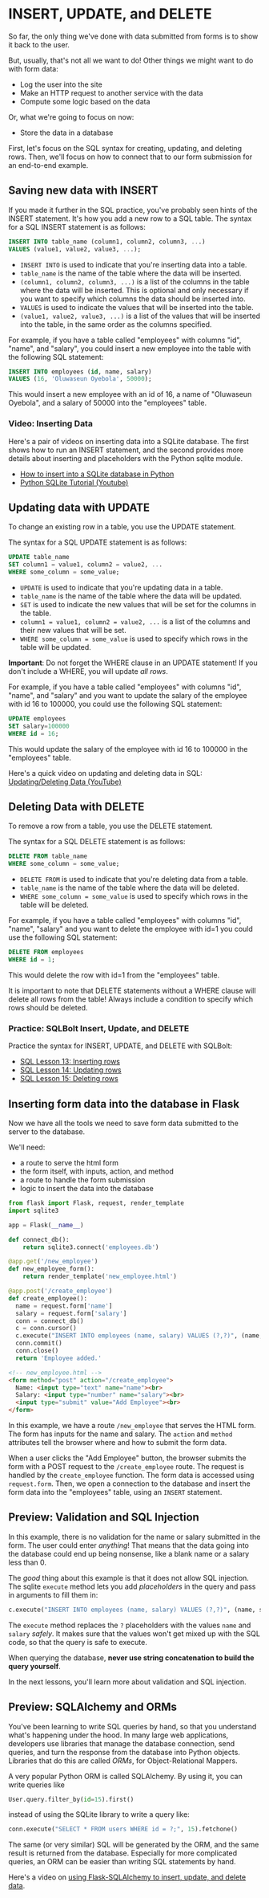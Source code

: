 # INSERT, UPDATE, and DELETE

So far, the only thing we've done with data submitted from forms is to show it back to the user.

But, usually, that's not all we want to do! Other things we might want to do with form data:

* Log the user into the site
* Make an HTTP request to another service with the data
* Compute some logic based on the data

Or, what we're going to focus on now:

* Store the data in a database

First, let's focus on the SQL syntax for creating, updating, and deleting rows. Then, we'll focus on how to connect that to our form submission for an end-to-end example.

## Saving new data with INSERT

If you made it further in the SQL practice, you've probably seen hints of the INSERT statement. It's how you add a new row to a SQL table.
The syntax for a SQL INSERT statement is as follows:

```sql
INSERT INTO table_name (column1, column2, column3, ...)
VALUES (value1, value2, value3, ...);
```

* `INSERT INTO` is used to indicate that you're inserting data into a table.
* `table_name` is the name of the table where the data will be inserted.
* `(column1, column2, column3, ...)` is a list of the columns in the table where the data will be inserted. This is optional and only necessary if you want to specify which columns the data should be inserted into.
* `VALUES` is used to indicate the values that will be inserted into the table.
* `(value1, value2, value3, ...)` is a list of the values that will be inserted into the table, in the same order as the columns specified.

For example, if you have a table called "employees" with columns "id", "name", and "salary", you could insert a new employee into the table with the following SQL statement:

```sql
INSERT INTO employees (id, name, salary)
VALUES (16, 'Oluwaseun Oyebola', 50000);
```

This would insert a new employee with an id of 16, a name of "Oluwaseun Oyebola", and a salary of 50000 into the "employees" table.

### Video: Inserting Data

Here's a pair of videos on inserting data into a SQLite database. The first shows how to run an INSERT statement, and the second provides more details about inserting and placeholders with the Python sqlite module.

- [How to insert into a SQLite database in Python](https://www.youtube.com/watch?v=NPWA5AkGuaM)
- [Python SQLite Tutorial (Youtube)](https://www.youtube.com/watch?v=pd-0G0MigUA)

## Updating data with UPDATE

To change an existing row in a table, you use the UPDATE statement.

The syntax for a SQL UPDATE statement is as follows:

```sql
UPDATE table_name
SET column1 = value1, column2 = value2, ...
WHERE some_column = some_value;
```

* `UPDATE` is used to indicate that you're updating data in a table.
* `table_name` is the name of the table where the data will be updated.
* `SET` is used to indicate the new values that will be set for the columns in the table.
* `column1 = value1, column2 = value2, ...` is a list of the columns and their new values that will be set.
* `WHERE some_column = some_value` is used to specify which rows in the table will be updated.

**Important**: Do not forget the WHERE clause in an UPDATE statement! If you don't include a WHERE, you will update _all rows_.

For example, if you have a table called "employees" with columns "id", "name", and "salary" and you want to update the salary of the employee with id 16 to 100000, you could use the following SQL statement:

```sql
UPDATE employees
SET salary=100000
WHERE id = 16;
```

This would update the salary of the employee with id 16 to 100000 in the "employees" table.

Here's a quick video on updating and deleting data in SQL: [Updating/Deleting Data (YouTube)](https://www.youtube.com/watch?v=bhnrIforc7s)

## Deleting Data with DELETE

To remove a row from a table, you use the DELETE statement.

The syntax for a SQL DELETE statement is as follows:

```sql
DELETE FROM table_name
WHERE some_column = some_value;
```

* `DELETE FROM` is used to indicate that you're deleting data from a table.
* `table_name` is the name of the table where the data will be deleted.
* `WHERE some_column = some_value` is used to specify which rows in the table will be deleted.
 
For example, if you have a table called "employees" with columns "id", "name", "salary" and you want to delete the employee with id=1 you could use the following SQL statement:

```sql
DELETE FROM employees
WHERE id = 1;
```

This would delete the row with id=1 from the "employees" table.

It is important to note that DELETE statements without a WHERE clause will delete all rows from the table! Always include a condition to specify which rows should be deleted.

### Practice: SQLBolt Insert, Update, and DELETE

Practice the syntax for INSERT, UPDATE, and DELETE with SQLBolt:

- [SQL Lesson 13: Inserting rows](https://sqlbolt.com/lesson/inserting_rows)
- [SQL Lesson 14: Updating rows](https://sqlbolt.com/lesson/updating_rows)
- [SQL Lesson 15: Deleting rows](https://sqlbolt.com/lesson/deleting_rows)

## Inserting form data into the database in Flask

Now we have all the tools we need to save form data submitted to the server to the database.

We'll need:
- a route to serve the html form
- the form itself, with inputs, action, and method
- a route to handle the form submission
- logic to insert the data into the database

```python
from flask import Flask, request, render_template
import sqlite3

app = Flask(__name__)

def connect_db():
    return sqlite3.connect('employees.db')

@app.get('/new_employee')
def new_employee_form():
    return render_template('new_employee.html')

@app.post('/create_employee')
def create_employee():
  name = request.form['name']
  salary = request.form['salary']
  conn = connect_db()
  c = conn.cursor()
  c.execute("INSERT INTO employees (name, salary) VALUES (?,?)", (name, salary))
  conn.commit()
  conn.close()
  return 'Employee added.'
```

```html
<!-- new_employee.html -->
<form method="post" action="/create_employee">
  Name: <input type="text" name="name"><br>
  Salary: <input type="number" name="salary"><br>
  <input type="submit" value="Add Employee"><br>
</form>
```

In this example, we have a route `/new_employee` that serves the HTML form. The form has inputs for the name and salary. The `action` and `method` attributes tell the browser where and how to submit the form data.

When a user clicks the "Add Employee" button, the browser submits the form with a POST request to the `/create_employee` route. The request is handled by the `create_employee` function. The form data is accessed using `request.form`. Then, we open a connection to the database and insert the form data into the "employees" table, using an `INSERT` statement.

## Preview: Validation and SQL Injection

In this example, there is no validation for the name or salary submitted in the form. The user could enter _anything_! That means that the data going into the database could end up being nonsense, like a blank name or a salary less than 0.

The _good_ thing about this example is that it does not allow SQL injection. The sqlite `execute` method lets you add _placeholders_ in the query and pass in arguments to fill them in:

```python
c.execute("INSERT INTO employees (name, salary) VALUES (?,?)", (name, salary))
```

The `execute` method replaces the `?` placeholders with the values `name` and `salary` _safely_. It makes sure that the values won't get mixed up with the SQL code, so that the query is safe to execute.

When querying the database, **never use string concatenation to build the query yourself**. 

In the next lessons, you'll learn more about validation and SQL injection. 

## Preview: SQLAlchemy and ORMs

You've been learning to write SQL queries by hand, so that you understand what's happening under the hood. In many large web applications, developers use libraries that manage the database connection, send queries, and turn the response from the database into Python objects. Libraries that do this are called _ORMs_, for Object-Relational Mappers.

A very popular Python ORM is called SQLAlchemy. By using it, you can write queries like

```python
User.query.filter_by(id=15).first()
```

instead of using the SQLite library to write a query like:

```python
conn.execute("SELECT * FROM users WHERE id = ?;", 15).fetchone()
```

The same (or very similar) SQL will be generated by the ORM, and the same result is returned from the database. Especially for more complicated queries, an ORM can be easier than writing SQL statements by hand.

Here's a video on [using Flask-SQLAlchemy to insert, update, and delete data](https://www.youtube.com/watch?v=FEyNt9iFPGc).
